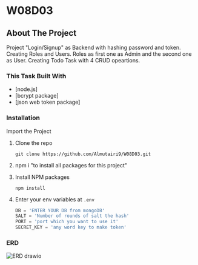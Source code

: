 # W08D03

## About The Project

Project "Login/Signup" as Backend with hashing password and token.
Creating Roles and Users.
Roles as first one as Admin and the second one as User.
Creating Todo Task with 4 CRUD opeartions.


### This Task Built With

* [node.js]
* [bcrypt package]
* [json web token package] 


### Installation

Import the Project


1. Clone the repo
   ```
   git clone https://github.com/Almutairi9/W08D03.git 
   ```
2. npm i "to install all packages for this project"

3. Install NPM packages
   ```
   npm install
   ```
4. Enter your env variables at `.env`
   ```js
   DB = 'ENTER YOUR DB from mongoDB'
   SALT = 'Number of rounds of salt the hash'
   PORT = 'port which you want to use it'
   SECRET_KEY = 'any word key to make token'
   ```
### ERD 
![ERD drawio](https://user-images.githubusercontent.com/92248041/145262035-9fada397-e44e-4539-a0a9-00fd3081ef54.png)
